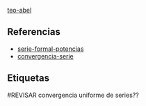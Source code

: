 [teo-abel](pdf/teo-abel.pdf)

## Referencias
- [serie-formal-potencias](./serie-formal-potencias.md)
- [convergencia-serie](./convergencia-serie.md)

## Etiquetas
#REVISAR convergencia uniforme de series??
